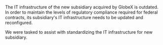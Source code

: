 The IT infrastructure of the new subsidiary acquired by GlobeX is outdated. In order to maintain the levels of regulatory compliance required for federal contracts, its subsidiary's IT infrastructure needs to be updated and reconfigured.

We were tasked to assist with standardizing the IT infrastructure for new subsidiary. 
